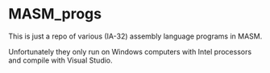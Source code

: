 # MASM_progs

This is just a repo of various (IA-32)  assembly language programs in MASM.

Unfortunately they only run on Windows computers with Intel processors and compile with Visual Studio.
